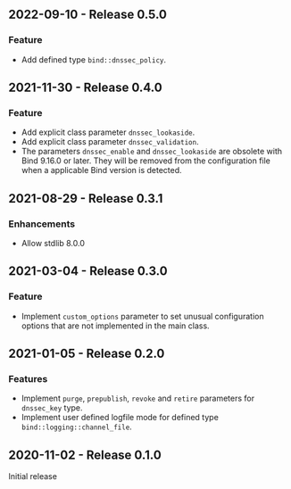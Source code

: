 ## 2022-09-10 - Release 0.5.0

### Feature

- Add defined type `bind::dnssec_policy`.

## 2021-11-30 - Release 0.4.0

### Feature

- Add explicit class parameter `dnssec_lookaside`.
- Add explicit class parameter `dnssec_validation`.
- The parameters `dnssec_enable` and `dnssec_lookaside` are obsolete with Bind 9.16.0 or later. They will be removed from the configuration file when a applicable Bind version is detected.

## 2021-08-29 - Release 0.3.1

### Enhancements

- Allow stdlib 8.0.0

## 2021-03-04 - Release 0.3.0

### Feature

- Implement `custom_options` parameter to set unusual configuration options that are not implemented in the main class.

## 2021-01-05 - Release 0.2.0

### Features

- Implement `purge`, `prepublish`, `revoke` and `retire` parameters for `dnssec_key` type.
- Implement user defined logfile mode for defined type `bind::logging::channel_file`.

## 2020-11-02 - Release 0.1.0

Initial release
